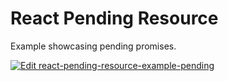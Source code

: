 # React Pending Resource

Example showcasing pending promises.

[![Edit react-pending-resource-example-pending](https://codesandbox.io/static/img/play-codesandbox.svg)](https://codesandbox.io/s/github/lennerd/react-pending-resource/tree/main/examples/pending?fontsize=14&hidenavigation=1&theme=dark)
